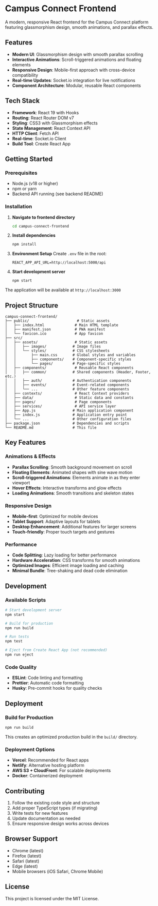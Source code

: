 # Campus Connect Frontend

A modern, responsive React frontend for the Campus Connect platform featuring glassmorphism design, smooth animations, and parallax effects.

## Features

- **Modern UI**: Glassmorphism design with smooth parallax scrolling
- **Interactive Animations**: Scroll-triggered animations and floating elements
- **Responsive Design**: Mobile-first approach with cross-device compatibility
- **Real-time Updates**: Socket.io integration for live notifications
- **Component Architecture**: Modular, reusable React components

## Tech Stack

- **Framework**: React 19 with Hooks
- **Routing**: React Router DOM v7
- **Styling**: CSS3 with Glassmorphism effects
- **State Management**: React Context API
- **HTTP Client**: Fetch API
- **Real-time**: Socket.io Client
- **Build Tool**: Create React App

## Getting Started

### Prerequisites

- Node.js (v18 or higher)
- npm or yarn
- Backend API running (see backend README)

### Installation

1. **Navigate to frontend directory**
   ```bash
   cd campus-connect-frontend
   ```

2. **Install dependencies**
   ```bash
   npm install
   ```

3. **Environment Setup**
   Create `.env` file in the root:
   ```env
   REACT_APP_API_URL=http://localhost:5000/api
   ```

4. **Start development server**
   ```bash
   npm start
   ```

The application will be available at `http://localhost:3000`

## Project Structure

```
campus-connect-frontend/
├── public/                      # Static assets
│   ├── index.html              # Main HTML template
│   ├── manifest.json           # PWA manifest
│   └── favicon.ico             # App favicon
├── src/
│   ├── assets/                 # Static assets
│   │   ├── images/            # Image files
│   │   └── styles/            # CSS stylesheets
│   │       ├── main.css       # Global styles and variables
│   │       ├── components/    # Component-specific styles
│   │       └── pages/         # Page-specific styles
│   ├── components/             # Reusable React components
│   │   ├── common/            # Shared components (Header, Footer, etc.)
│   │   ├── auth/              # Authentication components
│   │   ├── events/            # Event-related components
│   │   └── ...                # Other feature components
│   ├── contexts/               # React Context providers
│   ├── data/                   # Static data and constants
│   ├── pages/                  # Page components
│   ├── services/               # API service layer
│   ├── App.js                 # Main application component
│   ├── index.js               # Application entry point
│   └── ...                    # Other configuration files
├── package.json               # Dependencies and scripts
└── README.md                  # This file
```

## Key Features

### Animations & Effects
- **Parallax Scrolling**: Smooth background movement on scroll
- **Floating Elements**: Animated shapes with sine wave motion
- **Scroll-triggered Animations**: Elements animate in as they enter viewport
- **Hover Effects**: Interactive transforms and glow effects
- **Loading Animations**: Smooth transitions and skeleton states

### Responsive Design
- **Mobile-first**: Optimized for mobile devices
- **Tablet Support**: Adaptive layouts for tablets
- **Desktop Enhancement**: Additional features for larger screens
- **Touch-friendly**: Proper touch targets and gestures

### Performance
- **Code Splitting**: Lazy loading for better performance
- **Hardware Acceleration**: CSS transforms for smooth animations
- **Optimized Images**: Efficient image loading and caching
- **Minimal Bundle**: Tree-shaking and dead code elimination

## Development

### Available Scripts

```bash
# Start development server
npm start

# Build for production
npm run build

# Run tests
npm test

# Eject from Create React App (not recommended)
npm run eject
```

### Code Quality

- **ESLint**: Code linting and formatting
- **Prettier**: Automatic code formatting
- **Husky**: Pre-commit hooks for quality checks

## Deployment

### Build for Production

```bash
npm run build
```

This creates an optimized production build in the `build/` directory.

### Deployment Options

- **Vercel**: Recommended for React apps
- **Netlify**: Alternative hosting platform
- **AWS S3 + CloudFront**: For scalable deployments
- **Docker**: Containerized deployment

## Contributing

1. Follow the existing code style and structure
2. Add proper TypeScript types (if migrating)
3. Write tests for new features
4. Update documentation as needed
5. Ensure responsive design works across devices

## Browser Support

- Chrome (latest)
- Firefox (latest)
- Safari (latest)
- Edge (latest)
- Mobile browsers (iOS Safari, Chrome Mobile)

## License

This project is licensed under the MIT License.
